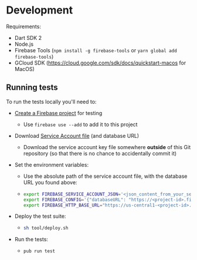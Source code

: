 # Development

Requirements:

* Dart SDK 2
* Node.js
* Firebase Tools (`npm install -g firebase-tools` or `yarn global add firebase-tools`)
* GCloud SDK (https://cloud.google.com/sdk/docs/quickstart-macos for MacOS)

## Running tests

To run the tests locally you'll need to:

* [Create a Firebase project](https://console.firebase.google.com/) for testing
    * Use `firebase use --add` to add it to this project

* Download [Service Account file](https://console.firebase.google.com/project/_/settings/serviceaccounts/adminsdk) (and database URL)
    * Download the service account key file somewhere **outside** of this Git
      repository (so that there is no chance to accidentally commit it)

* Set the environment variables:
    * Use the absolute path of the service account file, with the database URL you found above:
    * ```bash
      export FIREBASE_SERVICE_ACCOUNT_JSON='<json_content_from_your_service_account_file_in_single_line>'
      export FIREBASE_CONFIG='{"databaseURL": "https://<project-id>.firebaseio.com","projectId": "<project-id>"}'
      export FIREBASE_HTTP_BASE_URL="https://us-central1-<project-id>.cloudfunctions.net"
      ```

* Deploy the test suite:
    * ```bash
      sh tool/deploy.sh
      ```

* Run the tests:
    * ```bash
      pub run test
      ```

